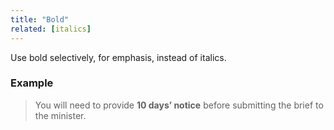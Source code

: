 ```yaml
---
title: "Bold"
related: [italics]
---
```


Use bold selectively, for emphasis, instead of italics.

### Example

> You will need to provide **10 days’ notice** before submitting the brief to the minister.
